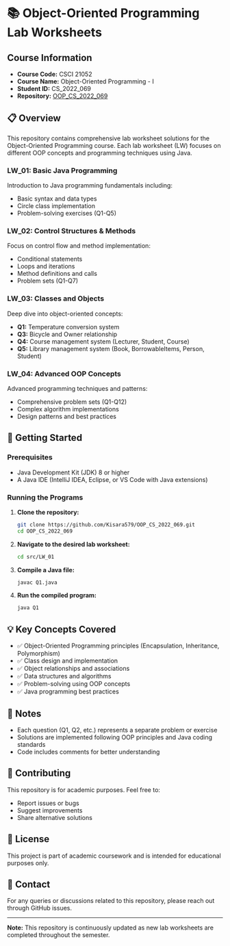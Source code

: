 # 📚 Object-Oriented Programming Lab Worksheets

## Course Information

- **Course Code:** CSCI 21052
- **Course Name:** Object-Oriented Programming - I
- **Student ID:** CS_2022_069
- **Repository:** [OOP_CS_2022_069](https://github.com/Kisara579/OOP_CS_2022_069)

## 📋 Overview

This repository contains comprehensive lab worksheet solutions for the Object-Oriented Programming course. Each lab worksheet (LW) focuses on different OOP concepts and programming techniques using Java.




### LW_01: Basic Java Programming

Introduction to Java programming fundamentals including:

- Basic syntax and data types
- Circle class implementation
- Problem-solving exercises (Q1-Q5)

### LW_02: Control Structures & Methods

Focus on control flow and method implementation:

- Conditional statements
- Loops and iterations
- Method definitions and calls
- Problem sets (Q1-Q7)

### LW_03: Classes and Objects

Deep dive into object-oriented concepts:

- **Q1:** Temperature conversion system
- **Q3:** Bicycle and Owner relationship
- **Q4:** Course management system (Lecturer, Student, Course)
- **Q5:** Library management system (Book, BorrowableItems, Person, Student)

### LW_04: Advanced OOP Concepts

Advanced programming techniques and patterns:

- Comprehensive problem sets (Q1-Q12)
- Complex algorithm implementations
- Design patterns and best practices

## 🚀 Getting Started

### Prerequisites

- Java Development Kit (JDK) 8 or higher
- A Java IDE (IntelliJ IDEA, Eclipse, or VS Code with Java extensions)

### Running the Programs

1. **Clone the repository:**

   ```bash
   git clone https://github.com/Kisara579/OOP_CS_2022_069.git
   cd OOP_CS_2022_069
   ```

2. **Navigate to the desired lab worksheet:**

   ```bash
   cd src/LW_01
   ```

3. **Compile a Java file:**

   ```bash
   javac Q1.java
   ```

4. **Run the compiled program:**
   ```bash
   java Q1
   ```

## 💡 Key Concepts Covered

- ✅ Object-Oriented Programming principles (Encapsulation, Inheritance, Polymorphism)
- ✅ Class design and implementation
- ✅ Object relationships and associations
- ✅ Data structures and algorithms
- ✅ Problem-solving using OOP concepts
- ✅ Java programming best practices

## 📌 Notes

- Each question (Q1, Q2, etc.) represents a separate problem or exercise
- Solutions are implemented following OOP principles and Java coding standards
- Code includes comments for better understanding

## 🤝 Contributing

This repository is for academic purposes. Feel free to:

- Report issues or bugs
- Suggest improvements
- Share alternative solutions

## 📜 License

This project is part of academic coursework and is intended for educational purposes only.

## 📧 Contact

For any queries or discussions related to this repository, please reach out through GitHub issues.

---

**Note:** This repository is continuously updated as new lab worksheets are completed throughout the semester.



